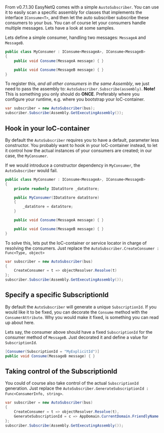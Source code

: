 From v0.7.1.30 EasyNetQ comes with a simple `AustoSubscriber`. You can use it to easily scan a specific assembly for classes that implements the interface `IConsume<T>`, and then let the auto subscriber subscribe these consumers to your bus. You can of course let your consumers handle multiple messages. Lets have a look at some samples.

Lets define a simple consumer, handling two messages: `MessageA` and `MessageB`.

```c#
public class MyConsumer : IConsume<MessageA>, IConsume<MessageB>
{
    public void Consume(MessageA message) { }

    public void Consume(MessageB message) { }
}
```

To register this, _and all other consumers in the same Assembly_, we just need to pass the assembly to: `AutoSubscriber.Subscribe(assembly)`. **Note!** This is something you only should do **ONCE**. Preferably where you configure your runtime, e.g. where you bootstrap your IoC-container.

```c#
var subscriber = new AutoSubscriber(bus);
subscriber.Subscribe(Assembly.GetExecutingAssembly());
```

## Hook in your IoC-container
By default the `AutoSubscriber` requires you to have a default, parameter less constructor. You probably want to hook in your IoC-container instead, to let it control how the actual instances of your consumers are created; in our case, the `MyConsumer`.

If we would introduce a constructor dependency in `MyConsumer`, the `AutoSubscriber` would fail.

```c#
public class MyConsumer : IConsume<MessageA>, IConsume<MessageB>
{
    private readonly IDataStore _dataStore;

    public MyConsumer(IDataStore dataStore)
    {
        _dataStore = dataStore;
    }

    public void Consume(MessageA message) { }

    public void Consume(MessageB message) { }
}
```

To solve this, lets put the IoC-container or service locator in charge of resolving the consumers. Just replace the `AutoSubscriber.CreateConsumer : Func<Type, object>`

```c#
var subscriber = new AutoSubscriber(bus)
{
    CreateConsumer = t => objectResolver.Resolve(t)
};
subscriber.Subscribe(Assembly.GetExecutingAssembly());
```

## Specify a specific SubscriptionId
By default the `AutoSubscriber` will generate a unique `SubscriptionId`. If you would like it to be fixed, you can decorate the `Consume` method with the `ConsumerAttribute`. Why you would make it fixed, is something you can read up about here.

Lets say, the consumer above should have a fixed `SubscriptionId` for the consumer method of `MessageB`. Just decorated it and define a value for `SubscriptionId`.

```c#
[Consumer(SubscriptionId = "MyExplicitId")]
public void Consume(MessageB message) { }
```

## Taking control of the SubscriptionId
You could of course also take control of the actual `SubscriptionId` generation. Just replace the `AutoSubscriber.GenerateSubscriptionId : Func<ConsumerInfo, string>`.

```c#
var subscriber = new AutoSubscriber(bus)
{
    CreateConsumer = t => objectResolver.Resolve(t),
    GenerateSubscriptionId = c => AppDomain.CurrentDomain.FriendlyName + c.ConcreteType.Name
};
subscriber.Subscribe(Assembly.GetExecutingAssembly());
```